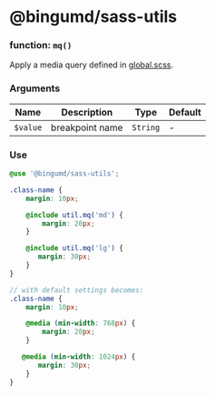 # @bingumd/sass-utils

### function: `mq()`

Apply a media query defined in [global.scss](../_global.scss).

### Arguments

| Name | Description | Type | Default |
| - | - | - | - |
| `$value` | breakpoint name | `String` | - |


### Use
```scss
@use '@bingumd/sass-utils';

.class-name {
    margin: 10px;

    @include util.mq('md') {
        margin: 20px;
    }

    @include util.mq('lg') {
       margin: 30px;
    }
}

// with default settings becomes:
.class-name {
    margin: 10px;

    @media (min-width: 768px) {
        margin: 20px;
    }

   @media (min-width: 1024px) {
       margin: 30px;
    }
}
```
